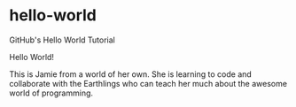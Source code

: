 # hello-world
GitHub's Hello World Tutorial

Hello World!

This is Jamie from a world of her own. She is learning to code and collaborate with the Earthlings who can teach her much about the awesome world of programming.

